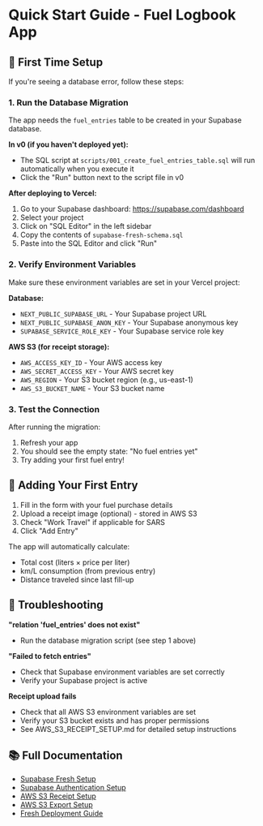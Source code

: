 # Quick Start Guide - Fuel Logbook App

## 🚀 First Time Setup

If you're seeing a database error, follow these steps:

### 1. Run the Database Migration

The app needs the `fuel_entries` table to be created in your Supabase database. 

**In v0 (if you haven't deployed yet):**
- The SQL script at `scripts/001_create_fuel_entries_table.sql` will run automatically when you execute it
- Click the "Run" button next to the script file in v0

**After deploying to Vercel:**
1. Go to your Supabase dashboard: https://supabase.com/dashboard
2. Select your project
3. Click on "SQL Editor" in the left sidebar
4. Copy the contents of `supabase-fresh-schema.sql`
5. Paste into the SQL Editor and click "Run"

### 2. Verify Environment Variables

Make sure these environment variables are set in your Vercel project:

**Database:**
- `NEXT_PUBLIC_SUPABASE_URL` - Your Supabase project URL
- `NEXT_PUBLIC_SUPABASE_ANON_KEY` - Your Supabase anonymous key
- `SUPABASE_SERVICE_ROLE_KEY` - Your Supabase service role key

**AWS S3 (for receipt storage):**
- `AWS_ACCESS_KEY_ID` - Your AWS access key
- `AWS_SECRET_ACCESS_KEY` - Your AWS secret key
- `AWS_REGION` - Your S3 bucket region (e.g., us-east-1)
- `AWS_S3_BUCKET_NAME` - Your S3 bucket name

### 3. Test the Connection

After running the migration:
1. Refresh your app
2. You should see the empty state: "No fuel entries yet"
3. Try adding your first fuel entry!

## 📝 Adding Your First Entry

1. Fill in the form with your fuel purchase details
2. Upload a receipt image (optional) - stored in AWS S3
3. Check "Work Travel" if applicable for SARS
4. Click "Add Entry"

The app will automatically calculate:
- Total cost (liters × price per liter)
- km/L consumption (from previous entry)
- Distance traveled since last fill-up

## 🔧 Troubleshooting

**"relation 'fuel_entries' does not exist"**
- Run the database migration script (see step 1 above)

**"Failed to fetch entries"**
- Check that Supabase environment variables are set correctly
- Verify your Supabase project is active

**Receipt upload fails**
- Check that all AWS S3 environment variables are set
- Verify your S3 bucket exists and has proper permissions
- See AWS_S3_RECEIPT_SETUP.md for detailed setup instructions

## 📚 Full Documentation

- [Supabase Fresh Setup](./SUPABASE_FRESH_SETUP.md)
- [Supabase Authentication Setup](./SUPABASE_AUTHENTICATION_SETUP.md)
- [AWS S3 Receipt Setup](./AWS_S3_RECEIPT_SETUP.md)
- [AWS S3 Export Setup](./AWS_S3_SETUP_INSTRUCTIONS.md)
- [Fresh Deployment Guide](./FRESH_DEPLOYMENT_GUIDE.md)
